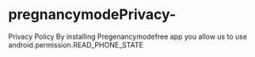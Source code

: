 # pregnancymodePrivacy-
Privacy Policy
By installing Pregenancymodefree app you allow us to use android.permission.READ_PHONE_STATE
